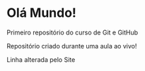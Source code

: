 # Olá Mundo!
 Primeiro repositório do curso de Git e GitHub

 Repositório criado durante uma aula ao vivo!

Linha alterada pelo Site
